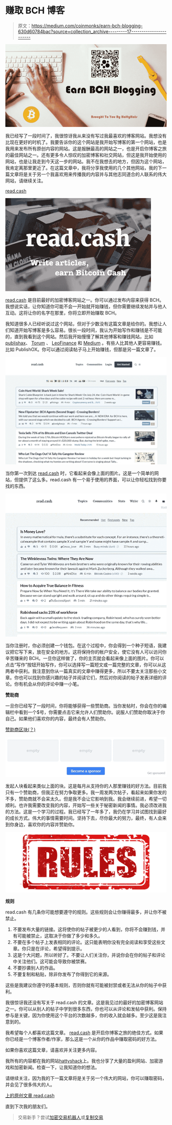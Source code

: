 # 赚取 BCH 博客

> 原文：<https://medium.com/coinmonks/earn-bch-blogging-630d60784bac?source=collection_archive---------17----------------------->

![](img/bb822bf8fef58ed2a5f9d05d64116104.png)

我已经写了一段时间了，我很惊讶我从来没有写过我最喜欢的博客网站。我想没有比现在更好的时机了。我要告诉你的这个网站是我开始写博客的第一个网站，也是我用来发布所有原创内容的网站。这是报酬最高的网站之一，也是开启你博客之旅的最佳网站之一。还有更多令人惊叹的加密博客和社交网站，但这是我开始使用的网站，也是让我走到今天这一步的网站。我不在我想去的地方，但因为这个网站，我肯定离那里更近了。在这篇文章中，我将分享我使用的几个其他网站，我的下一篇文章将是关于另一个我喜欢用来传播我的内容并与其他志同道合的人联系的伟大网站，请继续关注。

[read.cash](https://read.cash/r/HattyHats)

![](img/f03ff2aca131cefbc6ac20f71c66c714.png)

[read.cash](https://read.cash/r/HattyHats) 是目前最好的加密博客网站之一。你可以通过发布内容来获得 BCH。我想说实话，让你知道你可能不会一开始就开始赚钱，但你需要继续发帖并与他人互动。这将让你的名字在那里，你将立即开始赚取 BCH。

我知道很多人已经听说过这个网站，但对于少数没有这篇文章是给你的。我想让人们知道开始写博客是多么容易。很长一段时间，我认为开始写作和赚钱是不可能的，直到我看到这个网站。然后我开始慢慢了解其他博客和赚钱网站，比如[publishax](https://www.publish0x.com/?a=YQdJrqJdOG)、 [Torum](https://www.torum.com/?referral_code=hattyhats) 、 [LeoFinance](https://leofinance.io/@hattysnewz/feed) 和 [Medium](https://hattyhats.medium.com/) 。有些人比其他人更容易赚钱。比如 PublishOX。你可以通过阅读帖子马上开始赚钱，但那是另一篇文章了。

![](img/5f408645e59c326351e94e074eea4911.png)

当你第一次到达 [read.cash](https://read.cash/r/HattyHats) 时，它看起来会像上面的图片。这是一个简单的网站，但提供了这么多。read.cash 有一个易于使用的界面，可以让你轻松找到你要找的东西。

![](img/c60c9e60794aec94a9a150dcc83253f5.png)

当你注册时，你必须创建一个钱包。在这个过程中，你会得到一个种子短语，我建议把它写下来，放在安全的地方。这将保持你的帐户安全，使它没有人可以访问你辛苦赚来的 BCH。一旦你这样做了，你的主页就会看起来像上面的图片。你可以点击“写作”按钮开始写作，你可以选择写一篇短文或一篇完整的文章，你可以从这两者中获利。我注意到你从一篇真实的文章中赚得更多，所以不要太关注那些小文章。你也可以找到你感兴趣的帖子并阅读它们，然后对你阅读的帖子发表详细的评论。你有机会从你的评论中赚一小笔。

**赞助商**

一旦你已经写了一段时间，你将能够获得一些赞助商。当你发帖时，你会在你的编辑栏中看到一个$号，你需要点击它来允许人们赞助你。说服人们赞助你取决于你自己。如果他们喜欢你的内容，最终会有人赞助你。

[赞助商区块(？)](https://read.cash/@Read.Cash/get-sponsors-a2b66c10)

![](img/0f8d7bbf58b4ca5ea712c6d530b78bab.png)

发起人块看起来类似上面的块。这是每月从支持你的人那里赚钱的好方法。目前我只有一个赞助商，但我正在努力争取更多。我一周发两次帖子，看起来如果你发的不多，赞助商就不会呆太久。但是我不会让它影响到我。我会继续前进，希望一切顺利。也许我需要改变我的内容，开始写一些关于秘密新闻的事情。我必须改进我的方法。这是一个学习的过程。我已经写了一年多了，我仍在学习并试图找到最好的成长方式。伟大的事情需要时间。坚持下去，尽你最大的努力，最终，有人会来到你身边，喜欢你的内容并赞助你。

![](img/5f27b47eb63c8fcd92730e997969fb95.png)

**规则**

read.cash 有几条你可能想要遵守的规则。这些规则会让你赚得最多，并让你不被禁止。

1.  不要发布大量的链接。这将使你的帖子被更少的人看到，你将不会赚到钱，并有可能被禁止，这取决于你做了多少和多久。
2.  不要在多个帖子上发表相同的评论。这只能表明你没有完全阅读和享受这些文章。你只是在评论，希望得到提示。
3.  这是个大问题，所以听好了。不要让人们关注你，并说你会在你的帖子和评论中关注他们。这可能会导致你被禁赛。
4.  不要抄袭别人的作品。
5.  不要复制和粘贴，除非你发布了你得到它的来源。

这些是我建议你遵守的基本规则，否则你就有可能被封禁或者无法从你的帖子中获利。

我很惊讶我还没有写关于 read.cash 的文章。这是我见过的最好的加密博客网站之一。你可以从别人的帖子中学到很多东西，你也可以从评论和发帖中获利。保持参与是关键，因为你使用这个平台的次数越多，你的收入就会越多。至少这是我注意到的。

我希望每个人都喜欢这篇文章。 [read.cash](https://read.cash/r/HattyHats) 是开启你博客之旅的绝佳方式。如果你已经是一个博客作者/作家，那么这是一个从你的作品中赚取密码的好方法。

如果你喜欢这篇文章，请喜欢并关注更多内容。

我所有的内容都在我的网站[hattyshack](https://hattysshack.com/)上。我也分享了大量的盈利网站、加密游戏和加密新闻。检查一下，让我知道你的想法。

请继续关注，因为我的下一篇文章将是关于另一个伟大的网站，你可以赚取密码，并会见了很多伟大的人。

[上的原创文章 read.cash](https://read.cash/@HattyHats/earn-bch-blogging-782595f4)

直到下次我的朋友们。

> 交易新手？尝试[加密交易机器人](/coinmonks/crypto-trading-bot-c2ffce8acb2a)或[复制交易](/coinmonks/top-10-crypto-copy-trading-platforms-for-beginners-d0c37c7d698c)